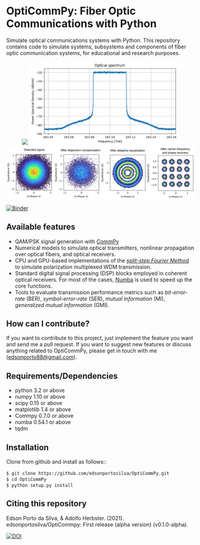 # OptiCommPy: Fiber Optic Communications with Python

Simulate optical communications systems with Python. This repository contains code to simulate systems, subsystems and components of fiber optic communication systems, for educational and research purposes.
<p align="center">
<img class="center" src="https://github.com/edsonportosilva/OptiCommPy/blob/main/figures/40GOOK_ElectricalEyeTx_10km.jpg" width="400">  <img class="center" src="https://github.com/edsonportosilva/OptiCommPy/blob/main/figures/40GOOK_spectrum.jpg" width="400">

<img src="https://github.com/edsonportosilva/OptiCommPy/blob/main/figures/DSP.jpg" width="800">

</p>

[![Binder](https://mybinder.org/badge_logo.svg)](https://mybinder.org/v2/gh/edsonportosilva/OptiCommpy-public/HEAD?urlpath=lab)

## Available features

* QAM/PSK signal generation with [CommPy](https://github.com/veeresht/CommPy)
* Numerical models to simulate optical transmitters, nonlinear propagation over optical fibers, and optical receivers.
* CPU and GPU-based implementations of the [*split-step Fourier Method*](https://en.wikipedia.org/wiki/Split-step_method) to simulate polarization multiplexed WDM transmission.
* Standard digital signal processing (DSP) blocks employed in coherent optical receivers. For most of the cases, [Numba](https://numba.pydata.org/) is used to speed up the core functions.
* Tools to evaluate transmission performance metrics such as *bit-error-rate* (BER), *symbol-error-rate* (SER), *mutual information* (MI), *generalized mutual information* (GMI).


## How can I contribute?

If you want to contribute to this project, just implement the feature you want and send me a pull request. If you want to suggest new features or discuss anything related to OptiCommPy, please get in touch with me (edsonporto88@gmail.com).

## Requirements/Dependencies

- python 3.2 or above
- numpy 1.10 or above
- scipy 0.15 or above
- matplotlib 1.4 or above
- Commpy 0.7.0 or above
- numba 0.54.1 or above
- tqdm

## Installation

Clone from github and install as follows::

```
$ git clone https://github.com/edsonportosilva/OptiCommPy.git
$ cd OptiCommPy
$ python setup.py install
```

## Citing this repository

Edson Porto da Silva, & Adolfo Herbster. (2021). edsonportosilva/OptiCommpy: First release (alpha version) (v0.1.0-alpha).

[![DOI](https://zenodo.org/badge/DOI/10.5281/zenodo.5668218.svg)](https://doi.org/10.5281/zenodo.5668218)

